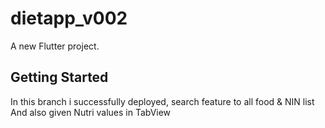 # dietapp_v002

A new Flutter project.

## Getting Started

In this branch i successfully deployed, search feature to all food & NIN list
And also given Nutri values in TabView
